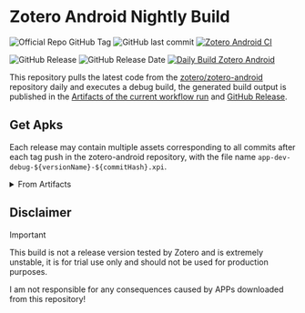 # Zotero Android Nightly Build

![Official Repo GitHub Tag](https://img.shields.io/github/v/tag/zotero/zotero-android?label=Version%20from%20Offical%20Repo)
![GitHub last commit](https://img.shields.io/github/last-commit/zotero/zotero-android)
[![Zotero Android CI](https://github.com/zotero/zotero-android/actions/workflows/android.yml/badge.svg)](https://github.com/zotero/zotero-android/actions/workflows/android.yml)

![GitHub Release](https://img.shields.io/github/v/release/northword/zotero-android-nightly-build?label=Version%20from%20This%20Repo)
![GitHub Release Date](https://img.shields.io/github/release-date/northword/zotero-android-nightly-build)
[![Daily Build Zotero Android](https://github.com/northword/zotero-android-nightly-build/actions/workflows/ci.yml/badge.svg)](https://github.com/northword/zotero-android-nightly-build/actions/workflows/ci.yml)

This repository pulls the latest code from the [zotero/zotero-android](https://github.com/zotero/zotero-android) repository daily and executes a debug build, the generated build output is published in the [Artifacts of the current workflow run](https://github.com/northword/zotero-android-nightly-build/actions/workflows/ci.yml) and [GitHub Release](https://github.com/northword/zotero-android-nightly-build/releases).

## Get Apks

Each release may contain multiple assets corresponding to all commits after each tag push in the zotero-android repository, with the file name `app-dev-debug-${versionName}-${commitHash}.xpi`.

<details>
    <summary>From Artifacts</summary>
    
    In the zip file, `app-dev-debug.xpi` is the installation package: 
    
    ```plain
    app-outputs.zip
    |-- apk
    |   `-- dev
    |       `-- debug
    |           |-- app-dev-debug.apk
    |           `-- output-metadata.json
    `-- logs
        `-- manifest-merger-dev-debug-report.txt
    ```
    
</details>

## Disclaimer

> [!IMPORTANT]
> 
> This build is not a release version tested by Zotero and is extremely unstable, it is for trial use only and should not be used for production purposes.
> 
> I am not responsible for any consequences caused by APPs downloaded from this repository!
